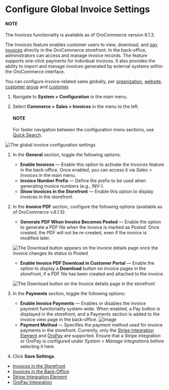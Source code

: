 <a id="configuration-guide-commerce-configuration-sales-invoices"></a>

# Configure Global Invoice Settings

#### NOTE
The Invoices functionality is available as of OroCommerce version 6.1.3.

The Invoices feature enables customer users to view, download, and [pay invoices](../../../../../storefront/account/invoices/index.md#frontstore-guide-invoices) directly in the OroCommerce storefront. In the back-office, administrators can access and manage invoice records. The feature supports one-click payments for individual invoices.  It also provides the ability to import and manage invoices generated by external systems within the OroCommerce interface.

You can configure invoice-related sales globally, per [organization](../../../user-management/organizations/org-configuration/commerce/sales/organization-invoices.md#user-guide-system-configuration-commerce-sales-invoices-org), [website](../../../websites/web-configuration/commerce/sales/website-invoices.md#user-guide-system-configuration-commerce-sales-invoices-per-website), [customer group](../../../../customers/customer-groups/customer-group-configuration/commerce/sales/customer-group-invoices-settings.md#user-guide-customer-group-invoice-settings) and [customer](../../../../customers/customers/customer-configuration/commerce/sales/customer-invoices-settings.md#user-guide-customers-invoice-settings).

1. Navigate to **System > Configuration** in the main menu.
2. Select **Commerce > Sales > Invoices** in the menu to the left.

   #### NOTE
   For faster navigation between the configuration menu sections, use [Quick Search](../../quick-search.md#user-guide-system-configuration-quick-search).

![The global invoice configuration settings](user/img/sales/invoices/invoice_global.png)
1. In the **General** section, toggle the following options:
   * **Enable Invoices** —  Enable this option to activate the Invoices feature in the back-office. Once enabled, you can access it via *Sales > Invoices* in the main menu.
   * **Invoice Number Prefix** — Define the prefix to be used when generating invoice numbers (e.g., INV-).
   * **Show Invoices in the Storefront** — Enable this option to display invoices in the storefront.
2. In the **Invoice PDF** section, configure the following options (available as of OroCommerce v.6.1.5):
   * **Generate PDF When Invoice Becomes Posted** — Enable the option to generate a PDF file when the invoice is marked as *Posted*. Once created, the PDF will not be re-created, even if the invoice is modified later.

   ![The Download button appears on the Invoice details page once the invoice changes its status to Posted](user/img/sales/invoices/download-invoice.png)
   * **Enable Invoice PDF Download in Customer Portal** — Enable the option to display a **Download** button on invoice pages in the storefront, if a PDF file has been created and attached to the invoice.

   ![The Download button on the Invoice details page in the storefront](user/img/sales/invoices/download-invoice-storefront.png)
3. In the **Payments** section, toggle the following options:
   * **Enable Invoice Payments** — Enables or disables the invoice payment functionality system-wide. When enabled, a Pay button is displayed in the storefront, and a Payments section is added to the invoice view page in the back-office.
     ![image](user/img/sales/invoices/pay-button-storefront.png)
   * **Payment Method** — Specifies the payment method used for invoice payments in the storefront. Currently, only the [Stripe Integration Element](../../../integrations/payment-integration/stripe/index.md#user-guide-payment-payment-providers-stripe-element) and [OroPay](../../../integrations/payment-integration/oropay/index.md#user-guide-payment-oropay) are supported. Ensure that a Stripe integration or OroPay is configured under *System > Manage Integrations* before selecting it here.
4. Click **Save Settings**.

* [Invoices in the Storefront](../../../../../storefront/account/invoices/index.md#frontstore-guide-invoices)
* [Invoices in the Back-Office](../../../../sales/invoices/index.md#user-guide-sales-invoices)
* [Stripe Integration Element](../../../integrations/payment-integration/stripe/index.md#user-guide-payment-payment-providers-stripe-element)
* [OroPay Integration](../../../integrations/payment-integration/oropay/index.md#user-guide-payment-oropay)
